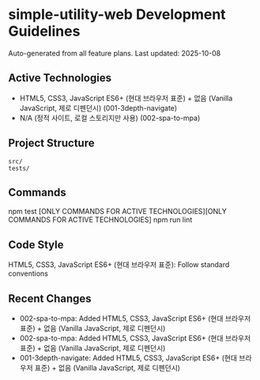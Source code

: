 # simple-utility-web Development Guidelines

Auto-generated from all feature plans. Last updated: 2025-10-08

## Active Technologies
- HTML5, CSS3, JavaScript ES6+ (현대 브라우저 표준) + 없음 (Vanilla JavaScript, 제로 디펜던시) (001-3depth-navigate)
- N/A (정적 사이트, 로컬 스토리지만 사용) (002-spa-to-mpa)

## Project Structure
```
src/
tests/
```

## Commands
npm test [ONLY COMMANDS FOR ACTIVE TECHNOLOGIES][ONLY COMMANDS FOR ACTIVE TECHNOLOGIES] npm run lint

## Code Style
HTML5, CSS3, JavaScript ES6+ (현대 브라우저 표준): Follow standard conventions

## Recent Changes
- 002-spa-to-mpa: Added HTML5, CSS3, JavaScript ES6+ (현대 브라우저 표준) + 없음 (Vanilla JavaScript, 제로 디펜던시)
- 002-spa-to-mpa: Added HTML5, CSS3, JavaScript ES6+ (현대 브라우저 표준) + 없음 (Vanilla JavaScript, 제로 디펜던시)
- 001-3depth-navigate: Added HTML5, CSS3, JavaScript ES6+ (현대 브라우저 표준) + 없음 (Vanilla JavaScript, 제로 디펜던시)

<!-- MANUAL ADDITIONS START -->
<!-- MANUAL ADDITIONS END -->
